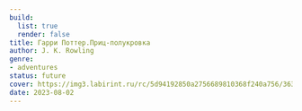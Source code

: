 ```yaml
---
build:
  list: true
  render: false
title: Гарри Поттер.Приц-полукровка
author: J. K. Rowling
genre:
- adventures
status: future
cover: https://img3.labirint.ru/rc/5d94192850a2756689810368f240a756/363x561q80/books9/87893/cover.jpg?1280394613
date: 2023-08-02
---
```


